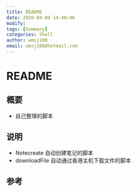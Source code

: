 ```yaml
---
title: README
date: 2020-04-09 14:40:46
modify: 
tags: [Summary]
categories: Shell
author: wmsj100
email: wmsj100@hotmail.com
---
```


# README

## 概要

- 自己整理的脚本

## 说明

- Notecreate 自动创建笔记的脚本
- downloadFile 自动通过香港主机下载文件的脚本

## 参考

